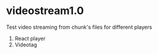 # videostream1.0

Test video streaming from chunk's files for different players

1. React player 
2. Videotag
